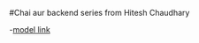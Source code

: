 #Chai aur backend series from Hitesh Chaudhary

-[model link](https://app.eraser.io/workspace/YtPqZ1VogxGy1jzIDkzj?origin=share)


